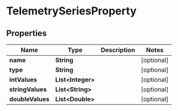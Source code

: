 
# TelemetrySeriesProperty

## Properties
Name | Type | Description | Notes
------------ | ------------- | ------------- | -------------
**name** | **String** |  |  [optional]
**type** | **String** |  |  [optional]
**intValues** | **List&lt;Integer&gt;** |  |  [optional]
**stringValues** | **List&lt;String&gt;** |  |  [optional]
**doubleValues** | **List&lt;Double&gt;** |  |  [optional]




